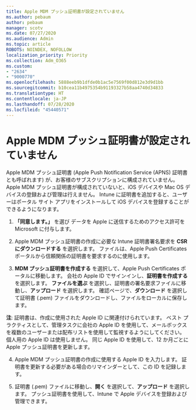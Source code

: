 ```yaml
---
title: Apple MDM プッシュ証明書が設定されていません
ms.author: pebaum
author: pebaum
manager: scotv
ms.date: 07/27/2020
ms.audience: Admin
ms.topic: article
ROBOTS: NOINDEX, NOFOLLOW
localization_priority: Priority
ms.collection: Adm_O365
ms.custom:
- "2634"
- "9000770"
ms.openlocfilehash: 5888eeb9b1dfde0b1ac5e7569f00d812e3d9d1bb
ms.sourcegitcommit: b10cea11b4975354b91193327b58aa4740d34833
ms.translationtype: HT
ms.contentlocale: ja-JP
ms.lasthandoff: 07/28/2020
ms.locfileid: "45440571"
---
```

# <a name="apple-mdm-push-certificate-has-not-been-set-up"></a>Apple MDM プッシュ証明書が設定されていません

Apple MDM プッシュ証明書 (Apple Push Notification Service (APNS) 証明書とも呼ばれます) が、お客様のサブスクリプションに構成されていません。 Apple MDM プッシュ証明書が構成されていないと、iOS デバイスや Mac OS デバイスの登録および管理は行えません。 Intune に証明書を追加すると、ユーザーはポータル サイト アプリをインストールして iOS デバイスを登録することができるようになります。

1. **「同意します。」** を選び データを Apple に送信するためのアクセス許可を Microsoft に付与します。

2. Apple MDM プッシュ証明書の作成に必要な Intune 証明書署名要求を **CSR にダウンロードする** を選択します。 ファイルは、Apple Push Certificates ポータルから信頼関係の証明書を要求するのに使用します。

3. **MDM プッシュ証明書を作成する** を選択して、Apple Push Certificates ポータルに移動します。 会社の Apple ID でサインインし、**証明書を作成する** を選択します。 **ファイルを選ぶ** を選択し、証明書の署名要求ファイルに移動し、**アップロード** を選択します。 確認ページで、**ダウンロード** を選択して証明書 (.pem) ファイルをダウンロードし、ファイルをローカルに保存します。
 
**注**: 証明書は、作成に使用された Apple ID に関連付けられています。 ベスト プラクティスとして、管理タスクに会社の Apple ID を使用して、メールボックスを複数のユーザーまたは配布リストを使用して監視するようにしてください。 個人用の Apple ID は使用しません。 同じ Apple ID を使用して、12 か月ごとに Apple プッシュ証明書を更新します。
 
4. Apple MDM プッシュ証明書の作成に使用する Apple ID を入力します。 証明書を更新する必要がある場合のリマインダーとして、この ID を記録します。

5. 証明書 (.pem) ファイルに移動し、**開く** を選択して、**アップロード** を選択します。 プッシュ証明書を使用して、Intune で Apple デバイスを登録および管理できます。
